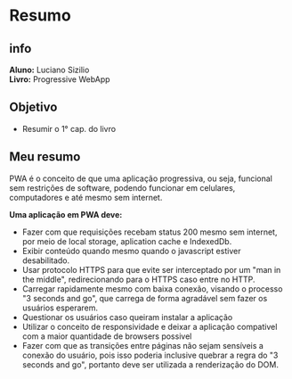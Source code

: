 # Resumo

## info

**Aluno:** Luciano Sizilio   
**Livro:** Progressive WebApp

## Objetivo
- Resumir o 1° cap. do livro

## Meu resumo

PWA é o conceito de que uma aplicação progressiva, ou seja, funcional sem restrições de software, podendo funcionar em celulares, computadores e até mesmo sem internet.

**Uma aplicação em PWA deve:**

- Fazer com que requisições recebam status 200 mesmo sem internet, por meio de local storage, aplication cache e IndexedDb.
- Exibir conteúdo quando mesmo quando o javascript estiver desabilitado.
- Usar protocolo HTTPS para que evite ser interceptado por um "man in the middle", redirecionando para o HTTPS caso entre no HTTP.
- Carregar rapidamente mesmo com baixa conexão, visando o processo "3 seconds and go", que carrega de forma agradável sem fazer os usuários esperarem.
- Questionar os usuários caso queiram instalar a aplicação
- Utilizar o conceito de responsividade e deixar a aplicação compativel com a maior quantidade de browsers possivel
- Fazer com que as transições entre páginas não sejam sensíveis a conexão do usuário, pois isso poderia inclusive quebrar a regra do "3 seconds and go", portanto deve ser utilizada a renderização do DOM.
